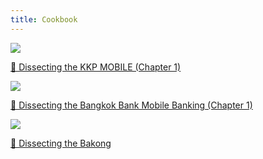 ```yaml
---
title: Cookbook
---
```


<a href="/cookbook/com-kkp-kkpmobile">
    <img src="jp.co.soramitsu.bakong.png" class="mt-1 mb-0">
    <p class="mt-1 mb-1 title text-end">🔪 Dissecting the KKP MOBILE (Chapter 1)</p>
</a>
<a href="/cookbook/com-kkp-kkpmobile">
    <img src="jp.co.soramitsu.bakong.png" class="mt-1 mb-0">
    <p class="mt-1 mb-1 title text-end">🔪 Dissecting the Bangkok Bank Mobile Banking (Chapter 1)</p>
</a>
<a href="/cookbook/jp-co-soramitsu-bakong">
    <img src="jp.co.soramitsu.bakong.png" class="mt-1 mb-0">
    <p class="mt-1 mb-1 title text-end">🔪 Dissecting the Bakong</p>
</a>

<!-- [ทดสอบ3](mycimb://commonpayment?page=transaction_history_detail_v3&order_id=%s) -->

<!-- [ทดสอบ3](https://uobtmrwdigith.onelink.me/uhn9) -->
